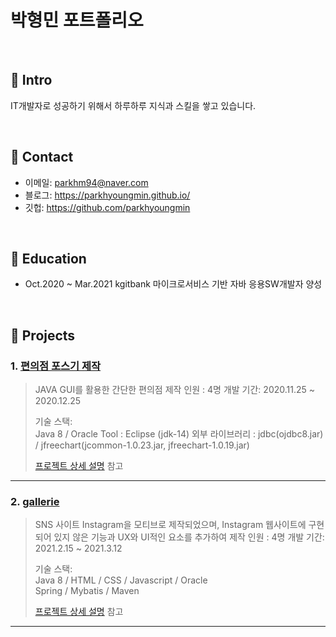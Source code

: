 # 박형민 포트폴리오

</br>

## :pushpin: Intro
IT개발자로 성공하기 위해서 하루하루 지식과 스킬을 쌓고 있습니다.

</br>

## :pushpin: Contact
- 이메일: parkhm94@naver.com
- 블로그: https://parkhyoungmin.github.io/
- 깃헙: https://github.com/parkhyoungmin

</br>

## :pushpin: Education
- Oct.2020 ~ Mar.2021 kgitbank 마이크로서비스 기반 자바 응용SW개발자 양성

</br>

## :pushpin: Projects
### 1. [편의점 포스기 제작](https://github.com/parkhyoungmin/Convienience-Project)
>JAVA GUI를 활용한 간단한 편의점 제작
>인원 : 4명
>개발 기간: 2020.11.25 ~ 2020.12.25  
>  
>기술 스택:  
>Java 8 / Oracle 
>Tool : Eclipse (jdk-14)
>외부 라이브러리 : jdbc(ojdbc8.jar) / jfreechart(jcommon-1.0.23.jar, jfreechart-1.0.19.jar)
>  
>[프로젝트 상세 설명](https://github.com/parkhyoungmin/Convienience-Project) 참고

---

### 2. [gallerie](https://github.com/parkhyoungmin/gallerie)
>SNS 사이트 Instagram을 모티브로 제작되었으며, Instagram 웹사이트에 구현되어 있지 않은 기능과 UX와 UI적인 요소를 추가하여 제작
>인원 : 4명
>개발 기간: 2021.2.15 ~ 2021.3.12
>
>기술 스택:  
>Java 8 / HTML / CSS / Javascript / Oracle  
>Spring / Mybatis / Maven
>  
>[프로젝트 상세 설명](https://github.com/parkhyoungmin/gallerie) 참고

---
